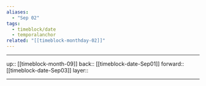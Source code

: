 ```yaml
---
aliases:
  - "Sep 02"
tags:
  - timeblock/date
  - temporalanchor
related: "[[timeblock-monthday-02]]"
---
```




***

up:: [[timeblock-month-09]]
back:: [[timeblock-date-Sep01]]
forward:: [[timeblock-date-Sep03]]
layer:: 

***
